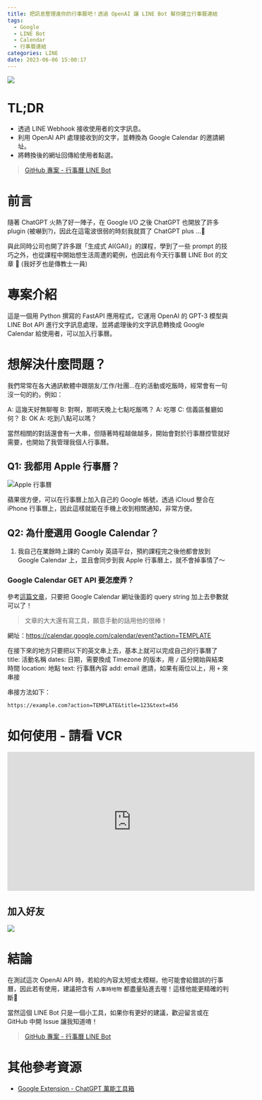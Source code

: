 ```yaml
---
title: 把訊息整理進你的行事曆吧！透過 OpenAI 讓 LINE Bot 幫你建立行事曆連結
tags:
  - Google
  - LINE Bot
  - Calendar
  - 行事曆連結
categories: LINE
date: 2023-06-06 15:00:17
---
```



![](https://nijialin.com/images/2023/GAI/calendar.jpeg)

# TL;DR

- 透過 LINE Webhook 接收使用者的文字訊息。
- 利用 OpenAI API 處理接收到的文字，並轉換為 Google Calendar 的邀請網址。
- 將轉換後的網址回傳給使用者點選。

> [GitHub 專案 - 行事曆 LINE Bot](https://github.com/louis70109/calendar-linebot)

# 前言

隨著 ChatGPT 火熱了好一陣子，在 Google I/O 之後 ChatGPT 也開放了許多 plugin (被嚇到?)，因此在這電波很弱的時刻我就買了 ChatGPT plus ...🧐

與此同時公司也開了許多跟「生成式 AI(GAI)」的課程，學到了一些 prompt 的技巧之外，也從課程中開始想生活周遭的範例，也因此有今天行事曆 LINE Bot 的文章 🎉 (我好歹也是傳教士一員)

<!-- more -->

# 專案介紹

這是一個用 Python 撰寫的 FastAPI 應用程式，它運用 OpenAI 的 GPT-3 模型與 LINE Bot API 進行文字訊息處理，並將處理後的文字訊息轉換成 Google Calendar 給使用者，可以加入行事曆。

# 想解決什麼問題？

我們常常在各大通訊軟體中跟朋友/工作/社團...在約活動或吃飯時，經常會有一句沒一句的約，例如：

A: 這幾天好無聊喔
B: 對啊，那明天晚上七點吃飯嗎？
A: 吃哪
C: 信義區餐廳如何？
B: OK
A: 吃到八點可以嗎？

當然相關的對話還會有一大串，但隨著時程越做越多，開始會對於行事曆控管就好需要，也開始了我管理我個人行事曆。

## Q1: 我都用 Apple 行事曆？

![Apple 行事曆](https://nijialin.com/images/2023/GAI/apple.png)

蘋果很方便，可以在行事曆上加入自己的 Google 帳號，透過 iCloud 整合在 iPhone 行事曆上，因此這樣就能在手機上收到相關通知，非常方便。

## Q2: 為什麼選用 Google Calendar？

1. 我自己在業餘時上課的 Cambly 英語平台，預約課程完之後他都會放到 Google Calendar 上，並且會同步到我 Apple 行事曆上，就不會掉事情了～

### Google Calendar GET API 要怎麼弄？

參考[這篇文章](https://blog.pulipuli.info/2016/12/google-google-calendar-new-event-url.html)，只要把 Google Calendar 網址後面的 query string 加上去參數就可以了！

> 文章的大大還有寫工具，願意手動的話用他的很棒！

網址：https://calendar.google.com/calendar/event?action=TEMPLATE

在接下來的地方只要把以下的英文串上去，基本上就可以完成自己的行事曆了
title: 活動名稱
dates: 日期，需要換成 Timezone 的版本，用 `/` 區分開始與結束時間
location: 地點
text: 行事曆內容
add: email 邀請，如果有兩位以上，用 `+` 來串接

串接方法如下：

```
https://example.com?action=TEMPLATE&title=123&text=456
```

# 如何使用 - 請看 VCR

<iframe width="560" height="315" src="https://www.youtube.com/embed/5JTU15VtDAw" title="YouTube video player" frameborder="0" allow="accelerometer; autoplay; clipboard-write; encrypted-media; gyroscope; picture-in-picture; web-share" allowfullscreen></iframe>

## 加入好友

![](https://raw.githubusercontent.com/louis70109/calendar-linebot/main/screenshot/qrcode..jpeg)

# 結論

在測試這次 OpenAI API 時，若給的內容太短或太模糊，他可能會給錯誤的行事曆，因此若有使用，建議把含有 `人事時地物` 都盡量貼進去喔！這樣他能更精確的判斷💪

當然這個 LINE Bot 只是一個小工具，如果你有更好的建議，歡迎留言或在 GitHub 中開 Issue 讓我知道唷！

> [GitHub 專案 - 行事曆 LINE Bot](https://github.com/louis70109/calendar-linebot)


# 其他參考資源


- [Google Extension - ChatGPT 萬能工具箱](https://chrome.google.com/webstore/detail/chatgpt-%E8%90%AC%E8%83%BD%E5%B7%A5%E5%85%B7%E7%AE%B1/fmijcafgekkphdijpclfgnjhchmiokgp/related?hl=zh-TW)